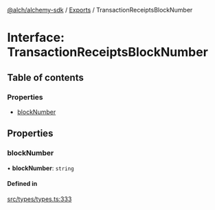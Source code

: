 [@alch/alchemy-sdk](../README.md) / [Exports](../modules.md) / TransactionReceiptsBlockNumber

# Interface: TransactionReceiptsBlockNumber

## Table of contents

### Properties

- [blockNumber](TransactionReceiptsBlockNumber.md#blocknumber)

## Properties

### blockNumber

• **blockNumber**: `string`

#### Defined in

[src/types/types.ts:333](https://github.com/alchemyplatform/alchemy-sdk-js/blob/0fdf0d4/src/types/types.ts#L333)
